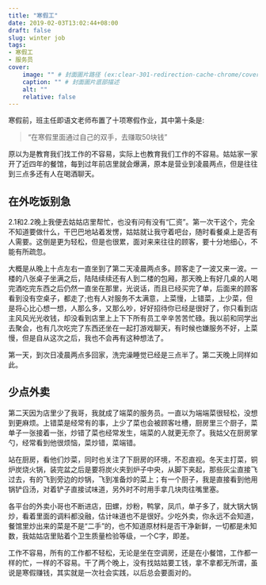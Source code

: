 ```yaml
---
title: "寒假工"
date: 2019-02-03T13:02:44+08:00
draft: false
slug: winter job
tags:
- 寒假工
- 服务员
cover:
    image: "" # 封面圖片路径 (ex:clear-301-redirection-cache-chrome/cover.jpg)
    caption: "" # 封面圖片底部描述
    alt: ""
    relative: false
---
```

寒假前，班主任即语文老师布置了十项寒假作业，其中第十条是:

>“在寒假里面通过自己的双手，去赚取50块钱”

原以为是教育我们找工作的不容易，实际上也教育我们工作的不容易。姑姑家一家开了近四年的餐馆，每到过年前店里就会爆满，原本是营业到凌晨两点，但是往往到三点多还有人在喝酒聊天。
## 在外吃饭别急
2.1和2.2晚上我便去姑姑店里帮忙，也没有问有没有“匚资”。第一次干这个，完全不知道要做什么，干巴巴地站着发愣，姑姑就让我守着吧台，随时看餐桌上是否有人需要。这倒是更为轻松，但是也很累，面对来来往往的顾客，要十分地细心，不能有所疏忽。

大概是从晚上十点左右一直坐到了第二天凌晨两点多。顾客走了一波又来一波。一楼的八张桌子坐满之后，陆陆续续还有人到二楼的包厢，那天晚上有好几桌的人喝完酒吃完东西之后仍然一直坐在那里，光说话，而且已经买完了单，后面来的顾客看到没有空桌子，都走了;也有人对服务不太满意，上菜慢，上错菜，上少菜，但是将心比心想一想，人那么多，又那么吵，好好招待你已经是很好了，你只看到店主风风光光收钱，却没看到店里上上下下所有员工辛辛苦苦忙碌。我以前和同学出去聚会，也有几次吃完了东西还坐在一起打游戏聊天，有时候也嫌服务不好，上菜慢，但是自从这次之后，我也不会再有这种想法了。

第一天，到次日凌晨两点多回家，洗完澡睡觉已经是三点半了。第二天晚上同样如此。
## 少点外卖
第二天因为店里少了我哥，我就成了端菜的服务员。一直以为端端菜很轻松，没想到更麻烦。上错菜是经常有的事，上少了菜也会被顾客吐槽，厨房里三个厨子，菜单子一张接着一张，炒错了菜也经常发生，端菜的人就更无奈了。我姑父在厨房掌勺，经常看到他很烦恼，菜炒错，菜端错。

站在厨房，看他们炒菜，同时也关注了下厨房的环境，不忍直视。冬天主打菜，铜炉炭烧火锅，装完盆之后是要将炭火夹到炉子中央，从脚下夹起，那些灰尘直接飞过去，有的飞到旁边的炒锅，飞到准备炒的菜上；有一个厨子，我是直接看到他用锅铲舀汤，对着铲子直接试味道，另外时不时用手拿几块肉往嘴里塞。

各平台的外卖小哥也不断进店，田螺，炒粉，鸭掌，凤爪，单子多了，就大锅大锅炒，看着里面的调料都没融，估计味道也不是很好。少吃外卖，你永远不会知道，餐馆里炒出来的菜是不是“二手”的，也不知道原材料是否干净新鲜，一切都是未知数，我姑姑店里贴着个卫生质量检验等级，一个C字，即差。

工作不容易，所有的工作都不轻松，无论是坐在空调房，还是在小餐馆，工作都一样的忙，一样的不容易。干了两个晚上，没有找姑姑要工钱，拿不拿都无所谓，虽说是寒假赚钱，其实就是一次社会实践，以后总会要面对的。
